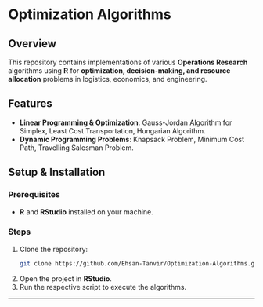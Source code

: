 # Optimization Algorithms

## Overview  
This repository contains implementations of various **Operations Research** algorithms using **R** for **optimization, decision-making, and resource allocation** problems in logistics, economics, and engineering.

## Features  
- **Linear Programming & Optimization**: Gauss-Jordan Algorithm for Simplex, Least Cost Transportation, Hungarian Algorithm.
- **Dynamic Programming Problems**: Knapsack Problem, Minimum Cost Path, Travelling Salesman Problem.

## Setup & Installation  
### Prerequisites  
- **R** and **RStudio** installed on your machine.

### Steps  
1. Clone the repository:
   ```sh
   git clone https://github.com/Ehsan-Tanvir/Optimization-Algorithms.git
   ```
2. Open the project in **RStudio**.
3. Run the respective script to execute the algorithms.

---
